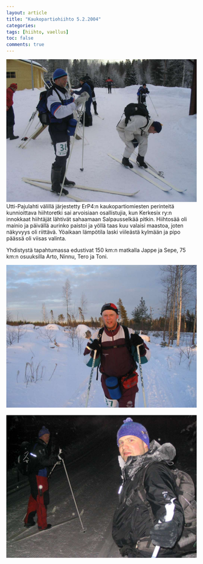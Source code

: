 ```yaml
---
layout: article
title: "Kaukopartiohiihto 5.2.2004"
categories:
tags: [hiihto, vaellus]
toc: false
comments: true
---
```


[![](/images/kaukopartiohiihto-2004/kakepate2004_1b.jpg)](/images/kaukopartiohiihto-2004/kakepate2004_1b.jpg)Utti-Pajulahti
välillä järjestetty ErP4:n kaukopartiomiesten perinteitä kunnioittava
hiihtoretki sai arvoisiaan osallistujia, kun Kerkesix ry:n innokkaat
hiihtäjät lähtivät sahaamaan Salpausselkää pitkin. Hiihtosää oli mainio
ja päivällä aurinko paistoi ja yöllä taas kuu valaisi maastoa, joten
näkyvyys oli riittävä. Yöaikaan lämpötila laski viileästä kylmään ja
pipo päässä oli viisas valinta.

Yhdistystä tapahtumassa edustivat 150 km:n matkalla Jappe ja Sepe, 75
km:n osuuksilla Arto, Ninnu, Tero ja Toni.

[![](/images/kaukopartiohiihto-2004/kakepate2004_2b.jpg)](/images/kaukopartiohiihto-2004/kakepate2004_2b.jpg)  [![](/images/kaukopartiohiihto-2004/kakepate2004_3b.jpg)](/images/kaukopartiohiihto-2004/kakepate2004_3b.jpg)
